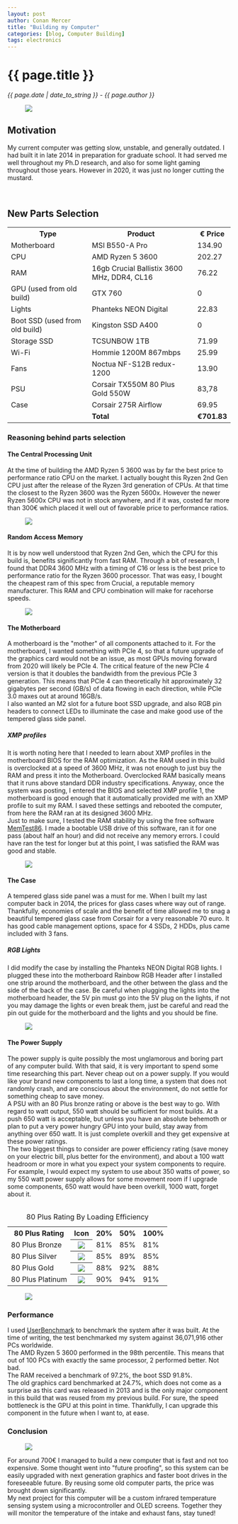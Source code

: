 ```yaml
---
layout: post
author: Conan Mercer
title: "Building my Computer"
categories: [blog, Computer Building]
tags: electronics
---
```


<script src="https://polyfill.io/v3/polyfill.min.js?features=es6"></script>
<script id="MathJax-script" async
          src="https://cdn.jsdelivr.net/npm/mathjax@3/es5/tex-mml-chtml.js">
</script>

<div class="post-paragraph">
  <h1>{{ page.title }}</h1>
  <p><i>{{ page.date | date_to_string }} - {{ page.author }}</i></p>

<figure>
  <img src="{{site.baseurl}}/assets/minified/images/computer/computer.png">
</figure>

<h2>Motivation</h2>

My current computer was getting slow, unstable, and generally outdated. I had built it in late 2014 in preparation for graduate school. It had served me well throughout my Ph.D research, and also for some light gaming throughout those years. However in 2020, it was just no longer cutting the mustard.

<br>

<h2>New Parts Selection</h2>

<table>
  <tr>
    <th>Type</th>
    <th>Product</th>
    <th>€ Price</th>
  </tr>
  <tr>
    <td>Motherboard</td>
    <td>MSI B550-A Pro</td>
    <td>134.90</td>
  </tr>
  <tr>
    <td>CPU</td>
    <td>AMD Ryzen 5 3600</td>
    <td>202.27</td>
  </tr>
  <tr>
    <td>RAM</td>
    <td>16gb Crucial Ballistix 3600 MHz, DDR4, CL16</td>
    <td>76.22</td>
  </tr>
  <tr>
    <td>GPU (used from old build)</td>
    <td>GTX 760</td>
    <td>0</td>
  </tr>
  <tr>
    <td>Lights</td>
    <td>Phanteks NEON Digital</td>
    <td>22.83</td>
  </tr>
  <tr>
    <td>Boot SSD (used from old build)</td>
    <td>Kingston SSD A400</td>
    <td>0</td>
  </tr>
  <tr>
    <td>Storage SSD</td>
    <td>TCSUNBOW 1TB</td>
    <td>71.99</td>
  </tr>
  <tr>
    <td>Wi-Fi</td>
    <td>Hommie 1200M 867mbps</td>
    <td>25.99</td>
  </tr>
  <tr>
    <td>Fans</td>
    <td>Noctua NF-S12B redux-1200</td>
    <td>13.90</td>
  </tr>
  <tr>
    <td>PSU</td>
    <td>Corsair TX550M 80 Plus Gold 550W</td>
    <td>83,78</td>
  </tr>
  <tr>
    <td>Case</td>
    <td>Corsair 275R Airflow</td>
    <td>69.95</td>
  </tr>
  <tr>
    <td></td>
    <td><b>Total</b></td>
    <td><b>€701.83</b></td>
  </tr>
</table>

<h3>Reasoning behind parts selection</h3>

<h4>The Central Processing Unit</h4>
At the time of building the AMD Ryzen 5 3600 was by far the best price to performance ratio CPU on the market. I actually bought this Ryzen 2nd Gen CPU just after the release of the Ryzen 3rd generation of CPUs. At that time the closest to the Ryzen 3600 was the Ryzen 5600x. However the newer Ryzen 5600x CPU was not in stock anywhere, and if it was, costed far more than 300€ which placed it well out of favorable price to performance ratios.

  <figure>
  <img src="{{site.baseurl}}/assets/minified/images/computer/cpu.png">
  </figure>

<h4>Random Access Memory</h4>

It is by now well understood that Ryzen 2nd Gen, which the CPU for this build is, benefits significantly from fast RAM. Through a bit of research, I found that DDR4 3600 MHz with a timing of C16 or less is the best price to performance ratio for the Ryzen 3600 processor. That was easy, I bought the cheapest ram of this spec from Crucial, a reputable memory manufacturer. This RAM and CPU combination will make for racehorse speeds.

  <figure>
  <img src="{{site.baseurl}}/assets/minified/images/computer/RAM.png">
  </figure>

<h4>The Motherboard</h4>
A motherboard is the "mother" of all components attached to it. For the motherboard, I wanted something with PCIe 4, so that a future upgrade of the graphics card would not be an issue, as most GPUs moving forward from 2020 will likely be PCIe 4. The critical feature of the new PCIe 4 version is that it doubles the bandwidth from the previous PCIe 3 generation. This means that PCIe 4 can theoretically hit approximately 32 gigabytes per second (GB/s) of data flowing in each direction, while PCIe 3.0 maxes out at around 16GB/s.
<br>
I also wanted an M2 slot for a future boot SSD upgrade, and also RGB pin headers to connect LEDs to illuminate the case and make good use of the tempered glass side panel.

<h5>XMP profiles</h5>

It is worth noting here that I needed to learn about XMP profiles in the motherboard BIOS for the RAM optimization. As the RAM used in this build is overclocked at a speed of 3600 MHz, it was not enough to just buy the RAM and press it into the Motherboard. Overclocked RAM basically means that it runs above standard DDR industry specifications. Anyway, once the system was posting, I entered the BIOS and selected XMP profile 1, the motherboard is good enough that it automatically provided me with an XMP profile to suit my RAM. I saved these settings and rebooted the computer, from here the RAM ran at its designed 3600 MHz.
<br>
Just to make sure, I tested the RAM stability by using the free software <a href="https://www.memtest86.com/" target="_blank">MemTest86</a>. I made a bootable USB drive of this software, ran it for one pass (about half an hour) and did not receive any memory errors. I could have ran the test for longer but at this point, I was satisfied the RAM was good and stable.

  <figure>
  <img src="{{site.baseurl}}/assets/minified/images/computer/motherboard.png">
  </figure>

<h4>The Case</h4>
A tempered glass side panel was a must for me. When I built my last computer back in 2014, the prices for glass cases where way out of range. Thankfully, economies of scale and the benefit of time allowed me to snag a beautiful tempered glass case from Corsair for a very reasonable 70 euro. It has good cable management options, space for 4 SSDs, 2 HDDs, plus came included with 3 fans.

<h5>RGB Lights</h5>

I did modify the case by installing the Phanteks NEON Digital RGB lights. I plugged these into the motherboard Rainbow RGB Header after I installed one strip around the motherboard, and the other between the glass and the side of the back of the case. Be careful when plugging the lights into the motherboard header, the 5V pin must go into the 5V plug on the lights, if not you may damage the lights or even break them, just be careful and read the pin out guide for the motherboard and the lights and you should be fine.

  <figure>
  <img src="{{site.baseurl}}/assets/minified/images/computer/closeup.png">
  </figure>

<h4>The Power Supply</h4>
The power supply is quite possibly the most unglamorous and boring part of any computer build. With that said, it is very important to spend some time researching this part. Never cheap out on a power supply. If you would like your brand new components to last a long time, a system that does not randomly crash, and are conscious about the environment, do not settle for something cheap to save money.
<br>
A PSU with an 80 Plus bronze rating or above is the best way to go. With regard to watt output, 550 watt should be sufficient for most builds. At a push 650 watt is acceptable, but unless you have an absolute behemoth or plan to put a very power hungry GPU into your build, stay away from anything over 650 watt. It is just complete overkill and they get expensive at these power ratings. 
<br>
The two biggest things to consider are power efficiency rating (save money on your electric bill, plus better for the environment), and about a 100 watt headroom or more in what you expect your system components to require. For example, I would expect my system to use about 350 watts of power, so my 550 watt power supply allows for some movement room if I upgrade some components, 650 watt would have been overkill, 1000 watt, forget about it.

<br>
<br>

<table>
<caption>80 Plus Rating By Loading Efficiency</caption>
  <tr>
    <th>80 Plus Rating</th>
    <th>Icon</th>
    <th>20%</th>
    <th>50%</th>
    <th>100%</th>
  </tr>
  <tr>
    <td>80 Plus Bronze</td>
    <th><img src="{{site.baseurl}}/assets/minified/images/computer/80_Plus_Bronze.png"></th>
    <td>81%</td>
    <td>85%</td>
    <td>81%</td>
  </tr>
  <tr>
    <td>80 Plus Silver</td>
    <th><img src="{{site.baseurl}}/assets/minified/images/computer/80_Plus_Silver.png"></th>
    <td>85%</td>
    <td>89%</td>
    <td>85%</td>
  </tr>
  <tr>
    <td>80 Plus Gold</td>
    <th><img src="{{site.baseurl}}/assets/minified/images/computer/80_Plus_Gold.png"></th>
    <td>88%</td>
    <td>92%</td>
    <td>88%</td>
  </tr>
    <tr>
    <td>80 Plus Platinum</td>
    <th><img src="{{site.baseurl}}/assets/minified/images/computer/80_Plus_Platinum.png"></th>
    <td>90%</td>
    <td>94%</td>
    <td>91%</td>
  </tr>
</table>

  <figure>
  <img src="{{site.baseurl}}/assets/minified/images/computer/power.jpg">
  </figure>

<h3>Performance</h3>

I used <a href="https://www.userbenchmark.com/" target="_blank">UserBenchmark</a> to benchmark the system after it was built. At the time of writing, the test benchmarked my system against 36,071,916 other PCs worldwide.
<br>
The AMD Ryzen 5 3600 performed in the 98th percentile. This means that out of 100 PCs with exactly the same processor, 2 performed better. Not bad.
<br>
The RAM received a benchmark of 97.2%, the boot SSD 91.8%.
<br>
The old graphics card benchmarked at 24.7%, which does not come as a surprise as this card was released in 2013 and is the only major component in this build that was reused from my previous build. For sure, the speed bottleneck is the GPU at this point in time. Thankfully, I can upgrade this component in the future when I want to, at ease.

<h3>Conclusion</h3>

  <figure>
  <img src="{{site.baseurl}}/assets/minified/images/computer/computer2.png">
  </figure>

For around 700€ I managed to build a new computer that is fast and not too expensive. Some thought went into "future proofing", so this system can be easily upgraded with next generation graphics and faster boot drives in the foreseeable future. By reusing some old computer parts, the price was brought down significantly.
<br>
My next project for this computer will be a custom infrared temperature sensing system using a microcontroller and OLED screens. Together they will monitor the temperature of the intake and exhaust fans, stay tuned!
